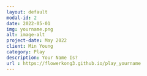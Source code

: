 ```yaml
---
layout: default
modal-id: 2
date: 2022-05-01
img: yourname.png
alt: image-alt
project-date: May 2022
client: Min Young
category: Play
description: Your Name Is? 
url : https://flowerkong3.github.io/play_yourname
---
```


